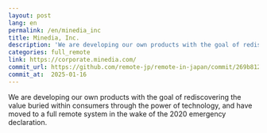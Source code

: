 ```yaml
---
layout: post
lang: en
permalink: /en/minedia_inc
title: Minedia, Inc.
description: 'We are developing our own products with the goal of rediscovering the value buried within consumers through the power of technology, and have moved to a full remote system in the wake of the 2020 emergency declaration.'
categories: full_remote
link: https://corporate.minedia.com/
commit_url: https://github.com/remote-jp/remote-in-japan/commit/269b8121aa196f71e3b6ae053662484bf0056892
commit_at:  2025-01-16
---
```


<p>We are developing our own products with the goal of rediscovering the value buried within consumers through the power of technology, and have moved to a full remote system in the wake of the 2020 emergency declaration.</p>
